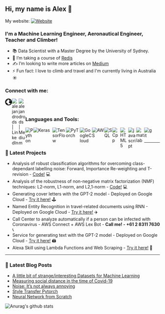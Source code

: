 ## Hi, my name is Alex 👋

My website: [![Website](https://img.shields.io/website?label=alejandrods&url=https%3A%2F%2Falejandrods.github.io%2F)](https://alejandrods.github.io)

### I'm a Machine Learning Engineer, Aeronautical Engineer, Teacher and Climber!

- 📚 Data Scientist with a Master Degree by the University of Sydney.
- 🔭 I’m taking a course of [Redis](https://university.redislabs.com)
- ✍ I’m looking to write more articles on [Medium][medium]
- ⚡ Fun fact: I love to climb and travel and I'm currently living in Australia :sunny:

<!---
### Spotify Playing 🎧
<!--- [![Spotify](https://novatorem-red.vercel.app/api/spotify)](https://open.spotify.com/user/alexsanjabspotify1992?si=fk-dOmTxTjW_paN21akQiA) -->

### Connect with me:

[<img align="left" alt="https://alejandrods.github.io" width="22px" src="https://raw.githubusercontent.com/iconic/open-iconic/master/svg/globe.svg" />][website]
[<img align="left" alt="alejandrods | LinkedIn" width="22px" src="https://cdn.jsdelivr.net/npm/simple-icons@v3/icons/linkedin.svg" />][linkedin]
[<img align="left" alt="alejandrods | Medium" width="22px" src="https://cdn.jsdelivr.net/npm/simple-icons@v3/icons/medium.svg" />][medium]
<br><br>

### Languages and Tools:
<img align="left" alt="Python" width="26px" src="https://user-images.githubusercontent.com/32141606/91632600-49bc7b00-ea25-11ea-8857-d9b40a35f85a.png"/>
<img align="left" alt="Keras" width="62px" src="https://user-images.githubusercontent.com/32141606/91632734-2a721d80-ea26-11ea-9e84-557510df54d6.png"/>
<img align="left" alt="TensorFlow" width="44px" src="https://user-images.githubusercontent.com/32141606/91632806-a9ffec80-ea26-11ea-9bf6-97376c7925b6.png"/>
<img align="left" alt="PyTorch" width="45px" src="https://user-images.githubusercontent.com/32141606/91633307-89399600-ea2a-11ea-8ba4-ae08348eded0.png"/>
<img align="left" alt="GoogleCloud" width="40px" src="https://user-images.githubusercontent.com/32141606/91632835-f0554b80-ea26-11ea-83c2-d69774c71c33.jpg"/>
<img align="left" alt="AWS" width="40px" src="https://user-images.githubusercontent.com/32141606/91634183-cfdebe80-ea31-11ea-92e4-a1d28d2c68df.png"/>
<img align="left" alt="SQL" width="26px" src="https://user-images.githubusercontent.com/32141606/91632897-707bb100-ea27-11ea-8b9e-24abeabc3dee.png"/>
<img align="left" alt="Cpp" width="26px" src="https://user-images.githubusercontent.com/32141606/91632638-8b4d2600-ea25-11ea-82f6-5746c35c1b1e.png"/>
<img align="left" alt="HTML5" width="26px" src="https://user-images.githubusercontent.com/32141606/91632852-1975dc00-ea27-11ea-928e-c560f24722f7.png" />
<img align="left" alt="javascript" width="26px" src="https://user-images.githubusercontent.com/32141606/91632712-fa2a7f00-ea25-11ea-84a9-dcc8daa71c6b.png"/>
<img align="left" alt="matlab" width="26px" src="https://user-images.githubusercontent.com/32141606/91632663-b33c8980-ea25-11ea-8689-1074ab165be9.png"/>
<img align="left" alt="git" width="26px" src="https://user-images.githubusercontent.com/32141606/91632917-999c4180-ea27-11ea-9603-50f3f69f07b4.png"/>
<br />
<br />

---

### 📕 Latest Projects
- Analysis of robust classification algorithms for overcoming class-dependant labelling noise: Forward, Importance Re-weighting and T-revision - [Code!](https://github.com/alejandrods/Analysis-of-classifiers-robust-to-noisy-labels) 💻
- Analysis of the robustness of non-negative matrix factorization (NMF) techniques: L2-norm, L1-norm, and L2,1-norm - [Code!](https://github.com/alejandrods/Analysis-of-the-robustness-of-NMF-algorithms) 💻
- Generating cover letters with the GPT-2 model - Deployed on Google Cloud - [Try it here!](https://cover-letter-generator-gpt2-app-6q7gvhilqq-lz.a.run.app/) 🕹️
- Named Entity Recognition in travel-related documents using RNN - Deployed on Google Cloud - [Try it here!](https://travel-entity-recognition-4ng3efvi4q-lz.a.run.app/) ✈️
- Call Center to analyze automatically if a person can be infected with Coronavirus - AWS Connect + AWS Lex Bot - **Call me! - +61 2 8311 7630** 📞
- Service for generating text with the GPT-2 model - Deployed on Google Cloud - [Try it here!](https://text-generator-gpt2-app-6q7gvhilqq-lz.a.run.app/) 🖨️
- Alexa Skill using Lambda Functions and Web Scraping - [Try it here!](https://www.amazon.es/Alejandro-Díaz-Proverbios-Diarios/dp/B07TGDSBDM) 🤖

---


### 📕 Latest Blog Posts

<!-- BLOG-POST-LIST:START -->
- [A little bit of strange/interesting Datasets for Machine Learning](https://medium.com/analytics-vidhya/a-little-bit-of-strange-interesting-datasets-for-machine-learning-14ebcf4eefba?source=rss-3b43171da13b------2)
- [Measuring social distance in the time of Covid-19](https://towardsdatascience.com/measuring-social-distance-in-the-time-of-covid-19-da0503717a62?source=rss-3b43171da13b------2)
- [Noise: It’s not always annoying](https://towardsdatascience.com/noise-its-not-always-annoying-1bd5f0f240f?source=rss-3b43171da13b------2)
- [Style Transfer Pytorch](https://medium.com/analytics-vidhya/style-transfer-pytorch-84cf2e9ba86d?source=rss-3b43171da13b------2)
- [Neural Network from Scratch](https://medium.com/analytics-vidhya/neural-network-from-scratch-e2c5abc9febe?source=rss-3b43171da13b------2)
<!-- BLOG-POST-LIST:END -->

![Anurag's github stats](https://github-readme-stats.vercel.app/api?username=alejandrods&bg_color=30,e96443,904e95&title_color=fff&text_color=fff)

[website]: https://alejandrods.github.io
[linkedin]: https://www.linkedin.com/in/alejandro-diaz-santos-8aab812a/
[medium]: https://medium.com/@alejandrods
